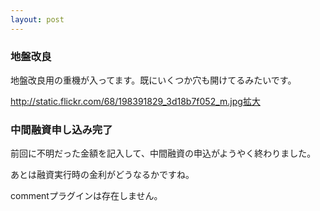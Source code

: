 ```yaml
---
layout: post
---
```

<h3>地盤改良</h3>
<p>地盤改良用の重機が入ってます。既にいくつか穴も開けてるみたいです。</p>
<p><a href="http://static.flickr.com/68/198391829_3d18b7f052_m.jpg">http://static.flickr.com/68/198391829_3d18b7f052_m.jpg</a><a href="http://flickr.com/photos/yoshimov/198391829/">拡大</a></p>
<h3>中間融資申し込み完了</h3>
<p>前回に不明だった金額を記入して、中間融資の申込がようやく終わりました。</p>
<p>あとは融資実行時の金利がどうなるかですね。</p>
<p><span class="error">commentプラグインは存在しません。</span> </p>
